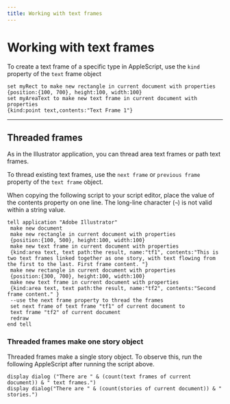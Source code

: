 ```yaml
---
title: Working with text frames
---
```

# Working with text frames

To create a text frame of a specific type in AppleScript, use the `kind` property of the `text` frame object

```applescript
set myRect to make new rectangle in current document with properties
{position:{100, 700}, height:100, width:100}
set myAreaText to make new text frame in current document with properties
{kind:point text,contents:"Text Frame 1"}
```

---

## Threaded frames

As in the Illustrator application, you can thread area text frames or path text frames.

To thread existing text frames, use the `next frame` or `previous frame` property of the `text frame` object.

When copying the following script to your script editor, place the value of the contents property on one line. The long-line character (`¬`) is not valid within a string value.

```applescript
tell application "Adobe Illustrator"
 make new document
 make new rectangle in current document with properties
 {position:{100, 500}, height:100, width:100}
 make new text frame in current document with properties
 {kind:area text, text path:the result, name:"tf1", contents:"This is two text frames linked together as one story, with text flowing from the first to the last. First frame content. "}
 make new rectangle in current document with properties
 {position:{300, 700}, height:100, width:100}
 make new text frame in current document with properties
 {kind:area text, text path:the result, name:"tf2", contents:"Second frame content." }
 --use the next frame property to thread the frames
 set next frame of text frame "tf1" of current document to
 text frame "tf2" of current document
 redraw
end tell
```

### Threaded frames make one story object

Threaded frames make a single story object. To observe this, run the following AppleScript after running the script above.

```applescript
display dialog ("There are " & (count(text frames of current document)) & " text frames.")
display dialog("There are " & (count(stories of current document)) & " stories.")
```
